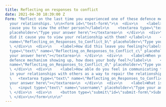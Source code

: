 ```yaml
---
title: Reflecting on responses to conflict
date: 2021-04-30 18:39:00 Z
Form: "Reflect on the last time you experienced one of these defence mechanisms in
  your relationships. \n\n<form id=\"test-form\">\n  <div>\n    <label>How did this
  cause you to view the other person?</label>\n    <textarea type=\"text\" name=\"Reflecting_on_Responses_to_Conflict\"
  placeholder=\"Type your answer here\"></textarea>\n  </div>\n  <div>\n    <label>How
  did it cause you to view your relationship with them? </label>\n    <textarea type=\"text\"
  name=\"Reflecting_on_Responses_to_Conflict_b\" placeholder=\"Type your answer here\"></textarea>\n
  \ </div>\n  <div>\n    <label>How did this leave you feeling?</label>\n    <textarea
  type=\"text\" name=\"Reflecting_on_Responses_to_Conflict_c\" placeholder=\"Type
  your answer here\"></textarea>\n  </div>\n  <div>\n    <label>When you notice this
  defence mechanism showing up, how does your body feel?</label>\n    <textarea type=\"text\"
  name=\"Reflecting_on_Responses_to_Conflict_d\" placeholder=\"Type your answer here\"></textarea>\n
  \ </div>\n  <div>\n    <label>How able do you feel in communicating this pattern
  in your relationships with others as a way to repair the relationship?</label>\n
  \   <textarea type=\"text\" name=\"Reflecting_on_Responses_to_Conflict_e\" placeholder=\"Type
  your answer here\"></textarea>\n  </div>\n  <div>\n    <label>What is your username?</label>\n
  \   <input type=\"text\" name=\"username\" placeholder=\"Type your answer here\"></input>\n
  \ </div>\n  <div>\n    <button type=\"submit\"id=\"submit-form\">Submit</button>\n
  \ </div>\n</form>\n\n\n"
---
```


